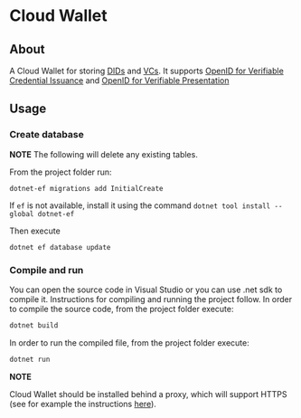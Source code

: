 # Cloud Wallet
## About
A Cloud Wallet for storing [DIDs](https://www.w3.org/TR/did-core/) and [VCs](https://www.w3.org/TR/vc-data-model/). 
It supports [OpenID for Verifiable Credential Issuance](https://openid.net/specs/openid-4-verifiable-credential-issuance-1_0.html)
and [OpenID for Verifiable Presentation](https://openid.net/specs/openid-4-verifiable-presentations-1_0.html)

## Usage


### Create database

**NOTE** The following will delete any existing tables.

From the project folder run:

```
dotnet-ef migrations add InitialCreate
```

If `ef` is not available, install it using  the command `dotnet tool install --global dotnet-ef`

Then execute

```
dotnet ef database update
```


### Compile and run
You can open the source code in Visual Studio or you can use .net sdk to compile it.
Instructions for compiling and running the project follow. In order to compile
the source code, from the project folder execute:

```bash
dotnet build
```

In order to run the compiled file, from the project folder execute:

```bash
dotnet run
```


**ΝΟΤΕ**

Cloud Wallet should be installed behind a proxy, which will support HTTPS (see
for example the instructions [here](https://docs.microsoft.com/en-us/aspnet/core/host-and-deploy/linux-apache)).